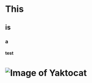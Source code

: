 # This
## is
### a 
#### test
# ![Image of Yaktocat](https://octodex.github.com/images/yaktocat.png)
